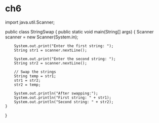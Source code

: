 # ch6

import java.util.Scanner;

public class StringSwap {
    public static void main(String[] args) {
        Scanner scanner = new Scanner(System.in);
        
        System.out.print("Enter the first string: ");
        String str1 = scanner.nextLine();
        
        System.out.print("Enter the second string: ");
        String str2 = scanner.nextLine();
        
        // Swap the strings
        String temp = str1;
        str1 = str2;
        str2 = temp;
        
        System.out.println("After swapping:");
        System.out.println("First string: " + str1);
        System.out.println("Second string: " + str2);
    }
}
